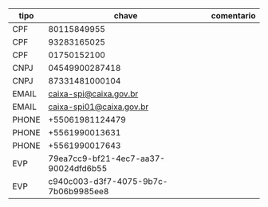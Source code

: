| tipo  | chave                                | comentario |
| ----- | ------------------------------------ | ---------- |
| CPF   | 80115849955                          |            |
| CPF   | 93283165025                          |            |
| CPF   | 01750152100                          |            |
| CNPJ  | 04549900287418                       |            |
| CNPJ  | 87331481000104                       |            |
| EMAIL | caixa-spi@caixa.gov.br               |            |
| EMAIL | caixa-spi01@caixa.gov.br             |            |
| PHONE | +55061981124479                      |            |
| PHONE | +5561990013631                       |            |
| PHONE | +5561990017643                       |            |
| EVP   | 79ea7cc9-bf21-4ec7-aa37-90024dfd6b55 |            |
| EVP   | c940c003-d3f7-4075-9b7c-7b06b9985ee8 |            |